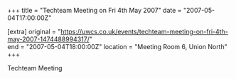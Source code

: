 +++
title = "Techteam Meeting on Fri 4th May 2007"
date = "2007-05-04T17:00:00Z"

[extra]
original = "https://uwcs.co.uk/events/techteam-meeting-on-fri-4th-may-2007-1474488994317/"    
end = "2007-05-04T18:00:00Z"
location = "Meeting Room 6, Union North"
+++

Techteam Meeting

